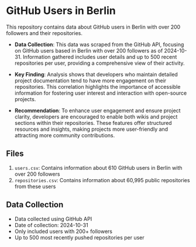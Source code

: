 # GitHub Users in Berlin

This repository contains data about GitHub users in Berlin with over 200 followers and their repositories.


- **Data Collection**: This data was scraped from the GitHub API, focusing on GitHub users based in Berlin with over 200 followers as of 2024-10-31. Information gathered includes user details and up to 500 recent repositories per user, providing a comprehensive view of their activity.

- **Key Finding**: Analysis shows that developers who maintain detailed project documentation tend to have more engagement on their repositories. This correlation highlights the importance of accessible information for fostering user interest and interaction with open-source projects.

- **Recommendation**: To enhance user engagement and ensure project clarity, developers are encouraged to enable both wikis and project sections within their repositories. These features offer structured resources and insights, making projects more user-friendly and attracting more community contributions.



## Files

1. `users.csv`: Contains information about 610 GitHub users in Berlin with over 200 followers
2. `repositories.csv`: Contains information about 60,995 public repositories from these users


## Data Collection

- Data collected using GitHub API
- Date of collection: 2024-10-31
- Only included users with 200+ followers
- Up to 500 most recently pushed repositories per user

